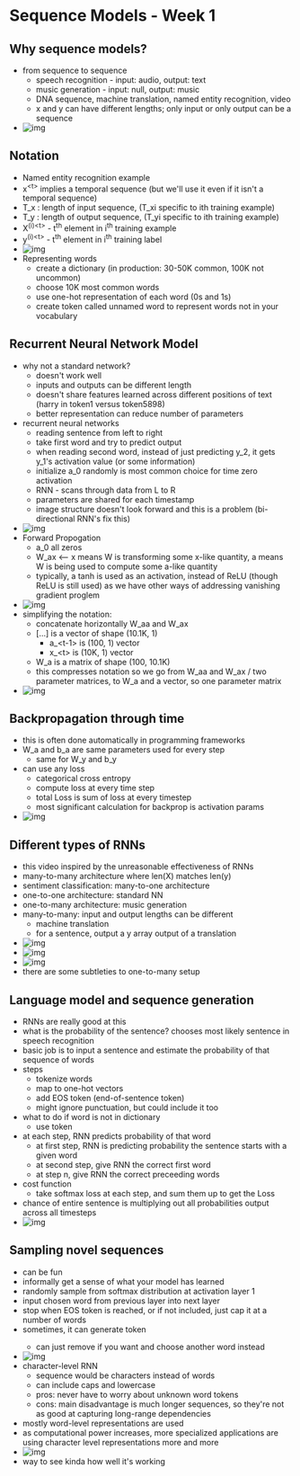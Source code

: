 # Sequence Models - Week 1

## Why sequence models?

- from sequence to sequence
  - speech recognition - input: audio, output: text
  - music generation - input: null, output: music
  - DNA sequence, machine translation, named entity recognition, video 
  - x and y can have different lengths; only input or only output can be a sequence
- ![img](https://github.com/chriseal/deep_learning_ai/blob/master/5_SequenceModels/week1/5wk1_examples_of_sequence_models.png)

## Notation

- Named entity recognition example
- x<sup>\<t\></sup> implies a temporal sequence (but we'll use it even if it isn't a temporal sequence)
- T_x : length of input sequence, (T_xi specific to ith training example)
- T_y : length of output sequence, (T_yi specific to ith training example)
- X<sup>(i)\<t\></sup> - t<sup>th</sup> element in i<sup>th</sup> training example
- y<sup>(i)\<t\></sup> - t<sup>th</sup> element in i<sup>th</sup> training label
- ![img](https://github.com/chriseal/deep_learning_ai/blob/master/5_SequenceModels/week1/5wk1_notation.png)
- Representing words
  - create a dictionary (in production: 30-50K common, 100K not uncommon)
  - choose 10K most common words
  - use one-hot representation of each word (0s and 1s)
  - create token called unnamed word to represent words not in your vocabulary 
  
## Recurrent Neural Network Model

- why not a standard network?
  - doesn't work well
  - inputs and outputs can be different length
  - doesn't share features learned across different positions of text (harry in token1 versus token5898)
  - better representation can reduce number of parameters
- recurrent neural networks
  - reading sentence from left to right
  - take first word and try to predict output
  - when reading second word, instead of just predicting y_2, it gets y_1's activation value (or some information)
  - initialize a_0 randomly is most common choice for time zero activation
  - RNN - scans through data from L to R
  - parameters are shared for each timestamp 
  - image structure doesn't look forward and this is a problem (bi-directional RNN's fix this)
- ![img](https://github.com/chriseal/deep_learning_ai/blob/master/5_SequenceModels/week1/5wk1_structure.png)
- Forward Propogation
  - a_0 all zeros
  - W_ax <-- x means W is transforming some x-like quantity, a means W is being used to compute some a-like quantity
  - typically, a tanh is used as an activation, instead of ReLU (though ReLU is still used) as we have other ways of addressing vanishing gradient proglem
- ![img](https://github.com/chriseal/deep_learning_ai/blob/master/5_SequenceModels/week1/5wk1_forward_propogation.png)
- simplifying the notation:
  - concatenate horizontally W_aa and W_ax
  - [...] is a vector of shape (10.1K, 1)
    - a_\<t-1\> is (100, 1) vector
    - x_\<t\> is (10K, 1) vector
  - W_a is a matrix of shape (100, 10.1K)
  - this compresses notation so we go from W_aa and W_ax / two parameter matrices, to W_a and a vector, so one parameter matrix
- ![img](https://github.com/chriseal/deep_learning_ai/blob/master/5_SequenceModels/week1/5wk1_simplified_notation.png)

## Backpropagation through time

- this is often done automatically in programming frameworks
- W_a and b_a are same parameters used for every step
  - same for W_y and b_y
- can use any loss
  - categorical cross entropy
  - compute loss at every time step
  - total Loss is sum of loss at every timestep
  - most significant calculation for backprop is activation params
- ![img](https://github.com/chriseal/deep_learning_ai/blob/master/5_SequenceModels/week1/5wk1_backprop_through_time.png)

## Different types of RNNs

- this video inspired by the unreasonable effectiveness of RNNs
- many-to-many architecture where len(X) matches len(y)
- sentiment classification: many-to-one architecture
- one-to-one architecture: standard NN
- one-to-many architecture: music generation
- many-to-many: input and output lengths can be different
  - machine translation
  - for a sentence, output a y array output of a translation
- ![img](https://github.com/chriseal/deep_learning_ai/blob/master/5_SequenceModels/week1/5wk1_RNN_architectures.png)
- ![img](https://github.com/chriseal/deep_learning_ai/blob/master/5_SequenceModels/week1/5wk1_RNN_architectures2.png)
- ![img](https://github.com/chriseal/deep_learning_ai/blob/master/5_SequenceModels/week1/5wk1_RNN_architectures_summary.png)
- there are some subtleties to one-to-many setup

## Language model and sequence generation

- RNNs are really good at this
- what is the probability of the sentence? chooses most likely sentence in speech recognition
- basic job is to input a sentence and estimate the probability of that sequence of words
- steps
  - tokenize words
  - map to one-hot vectors
  - add EOS token (end-of-sentence token)
  - might ignore punctuation, but could include it too
- what to do if word is not in dictionary
  - use <UNK> token
- at each step, RNN predicts probability of that word
  - at first step, RNN is predicting probability the sentence starts with a given word
  - at second step, give RNN the correct first word
  - at step n, give RNN the correct preceeding words 
- cost function
  - take softmax loss at each step, and sum them up to get the Loss 
- chance of entire sentence is multiplying out all probabilities output across all timesteps
- ![img](https://github.com/chriseal/deep_learning_ai/blob/master/5_SequenceModels/week1/5wk1_language_model.png)

## Sampling novel sequences

- can be fun 
- informally get a sense of what your model has learned
- randomly sample from softmax distribution at activation layer 1
- input chosen word from previous layer into next layer
- stop when EOS token is reached, or if not included, just cap it at a number of words
- sometimes, it can generate <UNK> token
    - can just remove <UNK> if you want and choose another word instead
- ![img](https://github.com/chriseal/deep_learning_ai/blob/master/5_SequenceModels/week1/5wk1_language_model_sampling_randomly.png)
- character-level RNN
  - sequence would be characters instead of words
  - can include caps and lowercase
  - pros: never have to worry about unknown word tokens
  - cons: main disadvantage is much longer sequences, so they're not as good at capturing long-range dependencies
- mostly word-level representations are used
- as computational power increases, more specialized applications are using character level representations more and more
- ![img](https://github.com/chriseal/deep_learning_ai/blob/master/5_SequenceModels/week1/5wk1_language_model_char_level.png)
- way to see kinda how well it's working
  
  
